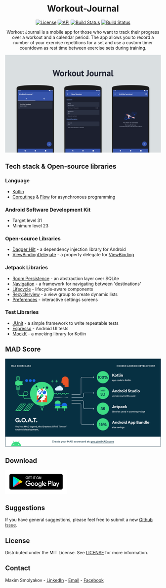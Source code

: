 <h1 align="center">Workout-Journal</h1>

<p align="center">
  <a href="https://opensource.org/licenses/MIT"><img alt="License" src="https://img.shields.io/badge/Licence-MIT-green?style=flat"/></a>
  <a href="https://android-arsenal.com/api?level=23"><img alt="API" src="https://img.shields.io/badge/API-23%2B-blue.svg?style=flat"/></a>
  <a href="https://github.com/merklol/Workout-Journal/actions"><img alt="Build Status" src="https://github.com/merklol/Workout-Journal/actions/workflows/pull-request.yml/badge.svg"/></a> 
  <a href="https://kotlinlang.org"><img alt="Build Status" src="https://img.shields.io/badge/Language-Kotlin-blue"/></a> 
</p>

<p align="center">  
Workout Journal is a mobile app for those who want to track their progress over a workout and a calendar period. The app allows you to record a number of your exercise repetitions for a set and use a custom timer countdown as rest time between exercise sets during training.
</p>

<p align="center">
<img src="images/screenshot.png"/>
</p>

## Tech stack & Open-source libraries

### Language

- [Kotlin](https://kotlinlang.org)
- [Coroutines](https://kotlinlang.org/docs/coroutines-overview.html) & [Flow](https://kotlinlang.org/docs/flow.html) for asynchronous programming

### Android Software Development Kit 

- Target level 31
- Minimum level 23

### Open-source Libraries

- [Dagger Hilt](https://dagger.dev/hilt/) - a dependency injection library for Android
- [ViewBindingDelegate](https://github.com/kirich1409/ViewBindingPropertyDelegate) - a property delegate for [ViewBinding](https://developer.android.com/topic/libraries/view-binding)

### Jetpack Libraries

- [Room Persistence](https://developer.android.com/jetpack/androidx/releases/room) - an abstraction layer over SQLite
- [Navigation](https://developer.android.com/jetpack/androidx/releases/navigation) - a framework for navigating between 'destinations' 
- [Lifecycle](https://developer.android.com/jetpack/androidx/releases/lifecycle) - lifecycle-aware components
- [Recyclerview](https://developer.android.com/jetpack/androidx/releases/recyclerview) - a view group to create dynamic lists
- [Preferences](https://developer.android.com/jetpack/androidx/releases/preference) - interactive settings screens 

### Test Libraries

- [JUnit](https://junit.org/junit4/) - a simple framework to write repeatable tests
- [Espresso](https://developer.android.com/training/testing/espresso) - Android UI tests
- [MockK](https://mockk.io) - a mocking library for Kotlin

## MAD Score

![summary](images/mad_scorecard.png)

## Download

[<img src="images/google-play-badge.png" width="200"/>](https://play.google.com/store/apps/details?id=com.maximcode.mccalculator)

## Suggestions

If you have general suggestions, please feel free to submit a new [Github issue](https://github.com/merklol/Workout-Journal/issues/new).

## License

Distributed under the MIT License. See [LICENSE](LICENSE.md) for more information.

## Contact

Maxim Smolyakov - [LinkedIn](https://linkedin.com/in/maxim-smolyakov-8945211a5) - [Email](mailto:sm.makism@icloud.com) - [Facebook](https://www.facebook.com/merk.merklol)